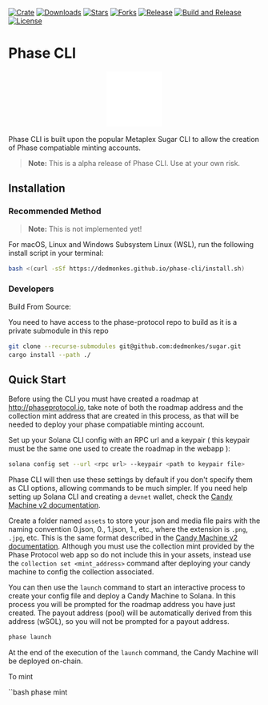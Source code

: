 [![Crate](https://img.shields.io/crates/v/sugar-cli)](https://crates.io/crates/sugar-cli)
[![Downloads](https://img.shields.io/crates/d/sugar-cli)](https://crates.io/crates/sugar-cli)
[![Stars](https://img.shields.io/github/stars/metaplex-foundation/sugar?style=social)](https://img.shields.io/github/stars/metaplex-foundation/sugar?style=social)
[![Forks](https://img.shields.io/github/forks/metaplex-foundation/sugar?style=social)](https://img.shields.io/github/forks/metaplex-foundation/sugar?style=social)
[![Release](https://img.shields.io/github/v/release/metaplex-foundation/sugar)](https://img.shields.io/github/v/release/metaplex-foundation/sugar)
[![Build and Release](https://github.com/metaplex-foundation/sugar/actions/workflows/build.yml/badge.svg)](https://github.com/metaplex-foundation/sugar/actions/workflows/build.yml)
[![License](https://img.shields.io/crates/l/sugar-cli)](https://github.com/metaplex-foundation/sugar/blob/main/LICENSE)

# Phase CLI

<p align="center">
  <img src="phase-logo.svg">
</p>

Phase CLI is built upon the popular Metaplex Sugar CLI to allow the creation of Phase compatiable minting accounts. 

> **Note:** This is a alpha release of Phase CLI. Use at your own risk.

## Installation

### Recommended Method
> **Note:** This is not implemented yet!

For macOS, Linux and Windows Subsystem Linux (WSL), run the following install script in your terminal:

```bash
bash <(curl -sSf https://dedmonkes.github.io/phase-cli/install.sh)
```


### Developers

Build From Source:

You need to have access to the phase-protocol repo to build as it is a private submodule in this repo

```bash
git clone --recurse-submodules git@github.com:dedmonkes/sugar.git 
cargo install --path ./
```



## Quick Start

Before using the CLI you must have created a roadmap at http://phaseprotocol.io, take note of both the roadmap address and the collection mint address that are created in this process, as that will be needed to deploy your phase compatiable minting account.

Set up your Solana CLI config with an RPC url and a keypair ( this keypair must be the same one used to create the roadmap in the webapp ):

```bash
solana config set --url <rpc url> --keypair <path to keypair file>
```

Phase CLI will then use these settings by default if you don't specify them as CLI options, allowing commands to be much simpler. If you need help setting up Solana CLI and creating a `devnet` wallet, check the [Candy Machine v2 documentation](http://docs.metaplex.com/candy-machine-v2/getting-started#solana-wallet).

Create a folder named `assets` to store your json and media file pairs with the naming convention 0.json, 0.<ext>, 1.json, 1.<ext>, etc., where the extension is `.png`, `.jpg`, etc. This is the same format described in the [Candy Machine v2 documentation](http://docs.metaplex.com/candy-machine-v2/preparing-assets). Although you must use the collection mint provided by the Phase Protocol web app so do not include this in your assets, instead use the `collection set <mint_address>` command after deploying your candy machine to config the collection associated. 

You can then use the `launch` command to start an interactive process to create your config file and deploy a Candy Machine to Solana. In this process you will be prompted for the roadmap address you have just created. The payout address (pool) will be automatically derived from this address (wSOL), so you will not be prompted for a payout address.

```bash
phase launch
```

At the end of the execution of the `launch` command, the Candy Machine will be deployed on-chain.

To mint

``bash
phase mint <roadmapAddress>
```
